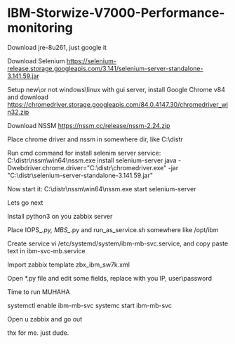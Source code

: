 # IBM-Storwize-V7000-Performance-monitoring

Download jre-8u261, just google it

Download Selenium https://selenium-release.storage.googleapis.com/3.141/selenium-server-standalone-3.141.59.jar

Setup new\or not windows\linux with gui server, install Google Chrome v84 and download https://chromedriver.storage.googleapis.com/84.0.4147.30/chromedriver_win32.zip

Download NSSM https://nssm.cc/release/nssm-2.24.zip

Place chrome driver and nssm in somewhere dir, like C:\distr

Run cmd command for install selenim server service: C:\distr\nssm\win64\nssm.exe install selenium-server java -Dwebdriver.chrome.driver="C:\distr\chromedriver.exe"  -jar "C:\distr\selenium-server-standalone-3.141.59.jar"

Now start it: C:\distr\nssm\win64\nssm.exe start selenium-server

Lets go next

Install python3 on you zabbix server

Place IOPS_*.py, MBS_*.py and run_as_service.sh somewhere like /opt/ibm

Create service vi /etc/systemd/system/ibm-mb-svc.service, and copy paste text in ibm-svc-mb.service

Import zabbix template zbx_ibm_sw7k.xml

Open *.py file and edit some fields, replace with you IP, user\password

Time to run MUHAHA

systemctl enable ibm-mb-svc
systemc start ibm-mb-svc

Open u zabbix and go out

thx for me.
just dude.




